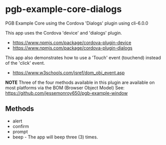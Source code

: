 # pgb-example-core-dialogs
PGB Example Core using the Cordova 'Dialogs' plugin using cli-6.0.0

This app uses the Cordova 'device' and 'dialogs' plugin.

* https://www.npmjs.com/package/cordova-plugin-device
* https://www.npmjs.com/package/cordova-plugin-dialogs

This app also demonstrates how to use a 'Touch' event (touchend) instead of the 'click' event.

* https://www.w3schools.com/jsref/dom_obj_event.asp

**NOTE** Three of the four methods available in this plugin are available on most platforms via the BOM (Browser Object Model) See: https://github.com/jessemonroy650/pgb-example-window

## Methods

* alert
* confirm
* prompt
* beep - The app will beep three (3) times.

